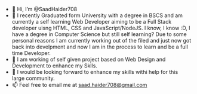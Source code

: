 - 👋 Hi, I’m @SaadHaider708
- 👀 I recently Graduated form University with a degree in BSCS and am currently a self learning Web Developer aiming to be a Full Stack developer uisng HTML, CSS and         JavaScript/NodeJS. I know, I know :D, I have a degree in Computer Science but still self learning? Due to some personal reasons I am currently working out of the filed and just now got back into develpment and now I am in the process to learn and be a full time Developer.
- 🌱 I am working of self given project based on Web Design and Development to enhance my Sklls.
- 💞️ I would be looking forward to enhance my skills withi help for this large community.
- 📫 Feel free to email me at saad.haider708@gmail.com

<!---
SaadHaider708/SaadHaider708 is a ✨ special ✨ repository because its `README.md` (this file) appears on your GitHub profile.
You can click the Preview link to take a look at your changes.
--->
